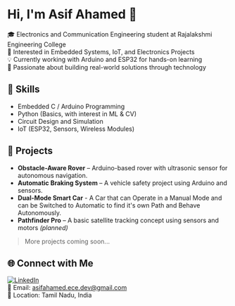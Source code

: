# Hi, I'm Asif Ahamed 👋

🎓 Electronics and Communication Engineering student at Rajalakshmi Engineering College  
🔧 Interested in Embedded Systems, IoT, and Electronics Projects  
💡 Currently working with Arduino and ESP32 for hands-on learning  
🚀 Passionate about building real-world solutions through technology  

## 🔧 Skills
- Embedded C / Arduino Programming
- Python (Basics, with interest in ML & CV)
- Circuit Design and Simulation
- IoT (ESP32, Sensors, Wireless Modules)

## 💼 Projects
- **Obstacle-Aware Rover** – Arduino-based rover with ultrasonic sensor for autonomous navigation.
- **Automatic Braking System** – A vehicle safety project using Arduino and sensors.
- **Dual-Mode Smart Car** - A Car that can Operate in a Manual Mode and can be Switched to Automatic to find it's own Path and Behave Autonomously.
- **Pathfinder Pro** – A basic satellite tracking concept using sensors and motors *(planned)*

> More projects coming soon...

## 🌐 Connect with Me
[![LinkedIn](https://img.shields.io/badge/LinkedIn-blue?style=flat&logo=linkedin)](https://www.linkedin.com/in/asifahamed-dev)  
📧 Email: asifahamed.ece.dev@gmail.com  
📍 Location: Tamil Nadu, India
